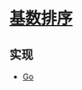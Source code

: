# [基数排序](https://zh.wikipedia.org/wiki/%E5%9F%BA%E6%95%B0%E6%8E%92%E5%BA%8F)

## 实现

- [Go](https://github.com/pojozhang/playground/blob/master/solutions/go/src/playground/algorithm/radix_sort.go)

